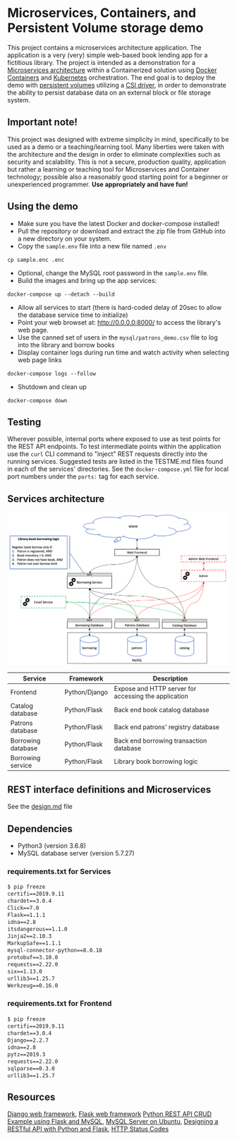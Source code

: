 # Microservices, Containers, and Persistent Volume storage demo
This project contains a microservices architecture application. The application is a very (very) simple web-based book lending app for a fictitious library. The project is intended as a demonstration for a [Microservices architecture](https://microservices.io/) within a Containerized solution using [Docker Containers](https://www.docker.com/) and [Kubernetes](https://kubernetes.io/) orchestration.
The end goal is to deploy the demo with [persistent volumes](https://docs.docker.com/storage/) utilizing a [CSI driver](https://beta.docs.docker.com/ee/ucp/kubernetes/use-csi/), in order to demonstrate the ability to persist database data on an external block or file storage system.

## Important note!
This project was designed with extreme simplicity in mind, specifically to be used as a demo or a teaching/learning tool. Many liberties were taken with the architecture and the design in order to eliminate complexities such as security and scalability. This is not a secure, production quality, application but rather a learning or teaching tool for Microservices and Container technology; possible also a reasonably good starting point for a beginner or unexperienced programmer.
**Use appropriately and have fun!**

## Using the demo
- Make sure you have the latest Docker and docker-compose installed!
- Pull the repository or download and extract the zip file from GitHub into a new directory on your system.
- Copy the ```sample.env``` file into a new file named ```.env```
```
cp sample.enc .enc
```
- Optional, change the MySQL root password in the ```sample.env``` file.
- Build the images and bring up the app services:
```
docker-compose up --detach --build 
```
- Allow all services to start (there is hard-coded delay of 20sec to allow the database service time to initialize)
- Point your web browset at: http://0.0.0.0:8000/ to access the library's web page.
- Use the canned set of users in the ```mysql/patrons_demo.csv``` file to log into the library and borrow books
- Display container logs during run time and watch activity when selecting web page links
```
docker-compose logs --follow
```
- Shutdown and clean up
```
docker-compose down
```

## Testing
Wherever possible, internal ports where exposed to use as test points for the REST API endpoints. To test intermediate points within the application use the ```curl``` CLI command to "inject" REST requests directly into the running services. Suggested tests are listed in the TESTME.md files found in each of the services' directories. See the ```docker-compose.yml``` file for local port numbers under the ```ports:``` tag for each service.

## Services architecture

![Microservices architecture diagram](doc/image/architecture.png)

| Service              | Framework     | Description                                          |
|----------------------|---------------|------------------------------------------------------|
| Frontend             | Python/Django | Expose and HTTP server for accessing the application |
| Catalog database     | Python/Flask  | Back end book catalog database                       |
| Patrons database     | Python/Flask  | Back end patrons' registry database                  |
| Borrowing database   | Python/Flask  | Back end borrowing transaction database              |
| Borrowing service    | Python/Flask  | Library book borrowing logic                         |

## REST interface definitions and Microservices
See the [design.md](design.md) file

## Dependencies
- Python3 (version 3.6.8)
- MySQL database server (version 5.7.27)

### requirements.txt for Services
```
$ pip freeze
certifi==2019.9.11
chardet==3.0.4
Click==7.0
Flask==1.1.1
idna==2.8
itsdangerous==1.1.0
Jinja2==2.10.3
MarkupSafe==1.1.1
mysql-connector-python==8.0.18
protobuf==3.10.0
requests==2.22.0
six==1.13.0
urllib3==1.25.7
Werkzeug==0.16.0
```

### requirements.txt for Frontend
```
$ pip freeze
certifi==2019.9.11
chardet==3.0.4
Django==2.2.7
idna==2.8
pytz==2019.3
requests==2.22.0
sqlparse==0.3.0
urllib3==1.25.7
```

## Resources
[Django web framework](https://www.djangoproject.com/), [Flask web framework](https://www.fullstackpython.com/flask.html)
[Python REST API CRUD Example using Flask and MySQL](https://www.roytuts.com/python-rest-api-crud-example-using-flask-and-mysql/), [MySQL Server on Ubuntu](https://support.rackspace.com/how-to/installing-mysql-server-on-ubuntu/), [Designing a RESTful API with Python and Flask](https://blog.miguelgrinberg.com/post/designing-a-restful-api-with-python-and-flask), [HTTP Status Codes](https://www.restapitutorial.com/httpstatuscodes.html)

